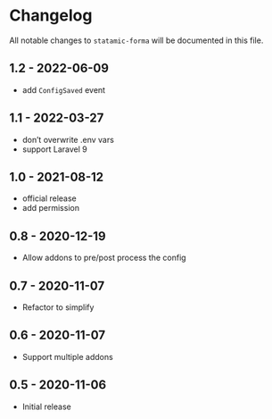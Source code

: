 # Changelog

All notable changes to `statamic-forma` will be documented in this file.

## 1.2 - 2022-06-09

* add `ConfigSaved` event

## 1.1 - 2022-03-27

* don’t overwrite .env vars
* support Laravel 9

## 1.0 - 2021-08-12

* official release
* add permission

## 0.8 - 2020-12-19

* Allow addons to pre/post process the config

## 0.7 - 2020-11-07

* Refactor to simplify

## 0.6 - 2020-11-07

* Support multiple addons

## 0.5 - 2020-11-06

* Initial release
